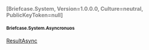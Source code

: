 <h4 style='color: gray;margin:0; padding:0;'> [Briefcase.System, Version=1.0.0.0, Culture=neutral, PublicKeyToken=null]</h4>

#### <small>Briefcase.System.Asyncronuos</small>


[ResultAsync<T>](../Type/ResultAsync`1.md)